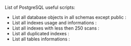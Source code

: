 List of PostgreSQL useful scripts:
* List all database objects in all schemas except public : 
* List all indexes usage and informations :
* List all indexes with less then 250 scans : 
* List all duplicated indexes : 
* List all tables informations : 